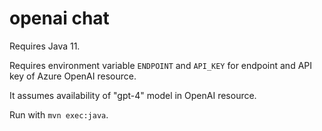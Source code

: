 # openai chat

Requires Java 11.

Requires environment variable `ENDPOINT` and `API_KEY` for endpoint and API key of Azure OpenAI resource.

It assumes availability of "gpt-4" model in OpenAI resource.

Run with `mvn exec:java`.
